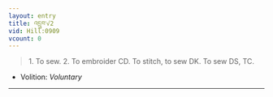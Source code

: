 ```yaml
---
layout: entry
title: འདྲུབ་√2
vid: Hill:0909
vcount: 0
---
```

> 1\. To sew\. 2\. To embroider CD\. To stitch, to sew DK\. To sew DS, TC\.

* Volition: _Voluntary_

---

